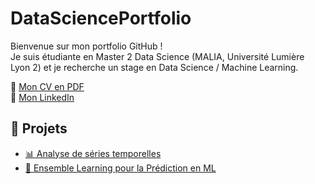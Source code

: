 # DataSciencePortfolio

Bienvenue sur mon portfolio GitHub !  
Je suis étudiante en Master 2 Data Science (MALIA, Université Lumière Lyon 2) et je recherche un stage en Data Science / Machine Learning.  

📄 [Mon CV en PDF](docs/CV.pdf)  
🔗 [Mon LinkedIn](https://www.linkedin.com/in/yayrale-f-n-marie-france-akibode-04a329151/)

## 🚀 Projets
- [📊 Analyse de séries temporelles](Projet_Temporal_Data_Analysis/)  
- [🤖 Ensemble Learning pour la Prédiction en ML](Projet_EL_ML/)  

